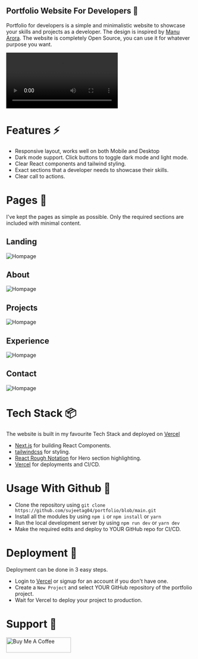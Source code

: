 ## Portfolio Website For Developers 💯


Portfolio for developers is a simple and minimalistic website to showcase your skills and projects as a developer. The design is inspired by [Manu Arora](https://manuarora.in/). The website is completely Open Source, you can use it for whatever purpose you want.

![HomeGif](https://github.com/sujeetag04/portfolio/blob/main/demo-images/preview.mp4)

# Features ⚡️

- Responsive layout, works well on both Mobile and Desktop
- Dark mode support. Click buttons to toggle dark mode and light mode.
- Clear React components and tailwind styling.
- Exact sections that a developer needs to showcase their skills.
- Clear call to actions.

# Pages 📝

I've kept the pages as simple as possible. Only the required sections are included with minimal content.

## Landing

![Hompage](https://github.com/sujeetag04/portfolio/blob/main/demo-images/home.png)

## About

![Hompage](https://github.com/sujeetag04/portfolio/blob/main/demo-images/about.png)

## Projects

![Hompage](https://github.com/sujeetag04/portfolio/blob/main/demo-images/projects.png)

## Experience

![Hompage](https://github.com/sujeetag04/portfolio/blob/main/demo-images/experience.png)

## Contact

![Hompage](https://github.com/sujeetag04/portfolio/blob/main/demo-images/contact.png)

# Tech Stack 📦️ 
The website is built in my favourite Tech Stack and deployed on [Vercel](https://vercel.com)

- [Next.js](https://nextjs.org) for building React Components.
- [tailwindcss](https://tailwindcss.com) for styling.
- [React Rough Notation](https://roughnotation.com) for Hero section highlighting.
- [Vercel](https://vercel.com) for deployments and CI/CD.

# Usage With Github 🔨

- Clone the repository using `git clone https://github.com/sujeetag04/portfolio/blob/main.git`
- Install all the modules by using `npm i` or `npm install` or `yarn`
- Run the local development server by using `npm run dev` or `yarn dev`
- Make the required edits and deploy to YOUR GitHub repo for CI/CD.

# Deployment 🚀

Deployment can be done in 3 easy steps.

- Login to [Vercel](https://vercel.com) or signup for an account if you don't have one.
- Create a `New Project` and select YOUR GitHub repository of the portfolio project.
- Wait for Vercel to deploy your project to production.



# Support 🎁

<a href="https://www.buymeacoffee.com/sujeetgund" target="_blank"><img src="https://cdn.buymeacoffee.com/buttons/default-orange.png" alt="Buy Me A Coffee" height="41" width="174"></a>
